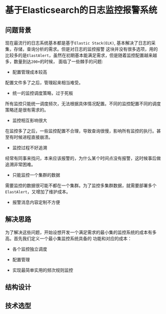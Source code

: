 # 基于Elasticsearch的日志监控报警系统

## 问题背景

现在最流行的日志系统基本都是基于`Elastic Stack(ELK)`, 基本解决了日志的采集，存储，查询分析的需求。但是对日志的监控报警
这块并没有很多选项，用的比较多的是`ElastAlert`，虽然在初期基本能满足需求，但是随着监控配置越来越多，数量到达`200+`的时候，
面临了一些棘手的问题:

* 配置管理成本较高

配置文件多了之后，管理起来相当难受。

* 统一的监控调度策略，过于死板

所有监控只能统一调度频次，无法根据具体情况配置。不同的监控配置不同的调度策略还是很有需求的。

* 监控相互影响很大

在监控多了之后，一些监控配置不合理，导致查询很慢，影响所有监控的执行。甚至有时候进程直接崩溃。

* 监控过程不好追溯

经常有同事来找问，本来应该报警的，为什么某个时间点没有报警，这时候事后做追溯非常困难。

* 只能监控一个集群的数据

需要监控的数据很可能不都在一个集群。为了监控多集群数据，就需要部署多个`ElastAlert`，又增加了维护成本。

* 报警消息内容定制不方便

## 解决思路

为了解决这些问题，开始设想开发一个满足需求的最小集的监控系统的成本有多高。首先我们定义一个最小集监控系统具备的
功能和对应的成本：

* 各个监控独立调度

* 配置管理

* 实现最简单实用的频次规则监控

## 结构设计

## 技术选型
